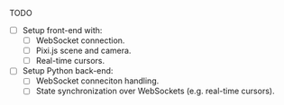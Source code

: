 TODO
- [ ] Setup front-end with:
    - [ ] WebSocket connection.
    - [ ] Pixi.js scene and camera.
    - [ ] Real-time cursors.
- [ ] Setup Python back-end:
    - [ ] WebSocket conneciton handling.
    - [ ] State synchronization over WebSockets (e.g. real-time cursors).
